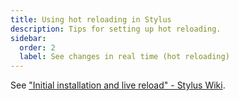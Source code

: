 ```yaml
---
title: Using hot reloading in Stylus
description: Tips for setting up hot reloading.
sidebar: 
  order: 2
  label: See changes in real time (hot reloading)
---
```


See ["Initial installation and live reload" - Stylus Wiki](https://github.com/openstyles/stylus/wiki/Writing-UserCSS#live-reload-on-the-fly-previewingwhen-developing-styles-locally-in-another-editoride).
